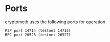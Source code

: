 Ports
===================
cryptometh uses the following ports for operation

	P2P port 14714 (testnet 14715)
	RPC port 26526 (testnet 26527)